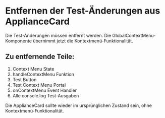 # Entfernen der Test-Änderungen aus ApplianceCard

Die Test-Änderungen müssen entfernt werden. Die GlobalContextMenu-Komponente übernimmt jetzt die Kontextmenü-Funktionalität.

## Zu entfernende Teile:
1. Context Menu State
2. handleContextMenu Funktion  
3. Test Button
4. Test Context Menu Portal
5. onContextMenu Event Handler
6. Alle console.log Test-Ausgaben

Die ApplianceCard sollte wieder im ursprünglichen Zustand sein, ohne Kontextmenü-Funktionalität.
